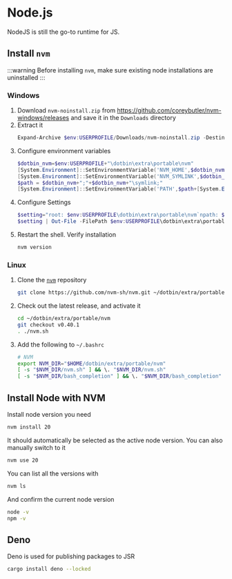 # Node.js
NodeJS is still the go-to runtime for JS.

## Install `nvm`
:::warning
Before installing `nvm`, make sure existing node installations are uninstalled
:::
### Windows
1. Download `nvm-noinstall.zip` from https://github.com/coreybutler/nvm-windows/releases
   and save it in the `Downloads` directory
2. Extract it
    ```powershell
    Expand-Archive $env:USERPROFILE/Downloads/nvm-noinstall.zip -DestinationPath $env:USERPROFILE/dotbin/extra/portable/nvm
    ```
3. Configure environment variables
    ```powershell
    $dotbin_nvm=$env:USERPROFILE+"\dotbin\extra\portable\nvm"
    [System.Environment]::SetEnvironmentVariable('NVM_HOME',$dotbin_nvm,"User")
    [System.Environment]::SetEnvironmentVariable('NVM_SYMLINK',$dotbin_nvm+"\symlink","User")
    $path = $dotbin_nvm+";"+$dotbin_nvm+"\symlink;"
    [System.Environment]::SetEnvironmentVariable('PATH',$path+[System.Environment]::GetEnvironmentVariable('PATH', "User"),"User")
    ```
4. Configure Settings
    ```powershell
    $setting="root: $env:USERPROFILE\dotbin\extra\portable\nvm`npath: $env:USERPROFILE\dotbin\extra\portable\nvm\symlink`narch: 64`nproxy: none"
    $setting | Out-File -FilePath $env:USERPROFILE\dotbin\extra\portable\nvm\settings.txt
    ```
5. Restart the shell. Verify installation
    ```powershell
    nvm version
    ```

### Linux
1. Clone the [`nvm`](https://github.com/nvm-sh/nvm) repository
    ```bash
    git clone https://github.com/nvm-sh/nvm.git ~/dotbin/extra/portable/nvm
    ```
2. Check out the latest release, and activate it
    ```bash
    cd ~/dotbin/extra/portable/nvm
    git checkout v0.40.1
    . ./nvm.sh
    ```
3. Add the following to `~/.bashrc`
    ```bash
    # NVM
    export NVM_DIR="$HOME/dotbin/extra/portable/nvm"
    [ -s "$NVM_DIR/nvm.sh" ] && \. "$NVM_DIR/nvm.sh"
    [ -s "$NVM_DIR/bash_completion" ] && \. "$NVM_DIR/bash_completion"
    ```

## Install Node with NVM
Install node version you need
```bash
nvm install 20
```
It should automatically be selected as the active node version. You can also manually switch to it
```bash
nvm use 20
```
You can list all the versions with
```bash
nvm ls
```
And confirm the current node version
```bash
node -v
npm -v
```

## Deno
Deno is used for publishing packages to JSR
```bash
cargo install deno --locked
```